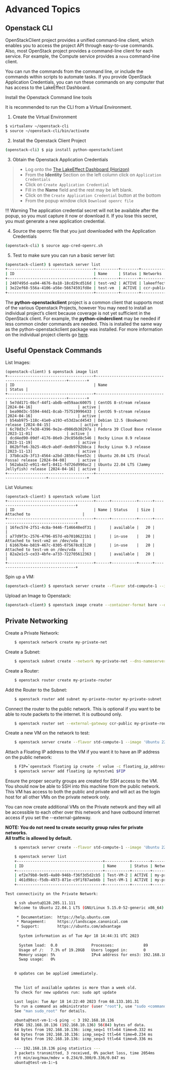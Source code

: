 # Advanced Topics



## Openstack CLI

OpenStackClient project provides a unified command-line client, which enables you to access the project API through easy-to-use commands. Also, most OpenStack project provides a command-line client for each service. For example, the Compute service provides a `nova` command-line client.

You can run the commands from the command line, or include the commands within scripts to automate tasks. If you provide OpenStack Application Credentials, you can run these commands on any computer that has access to the LakeEffect Dashboard.



Install the Openstack Command line tools

It is recommended to run the CLI from a Virtual Environment.

1. Create the Virtual Environment 

```bash
$ virtualenv ~/openstack-cli
$ source ~/openstack-cli/bin/activate
```

2. Install the Openstack Client Project

```bash
(openstack-cli) $ pip install python-openstackclient
```

3. Obtain the Openstack Application Credentials

> * Log onto the [The LakeEffect Dashboard (Horizon)](https://dashboard.cloud.ccr.buffalo.edu)
> * From the **Identity** Section on the left column click on `Application Credentials`
> * Click on `Create Application Credential`
> * Fill in the **Name** field and the rest may be left blank.
> * Click on the `Create Application Credential` button at the bottom
> * From the popup window click `Download openrc file`

!!! Warning
    The application credential secret will not be available after the popup, so you must capture it now or download it. If you lose this secret, you must generate a new application credential.

4. Source the openrc file that you just downloaded with the Application Credentials

```bash
(openstack-cli) $ source app-cred-openrc.sh
```

5. Test to make sure you can run a basic server list:

```bash
(openstack-client) $ openstack server list
+--------------------------------------+----------+--------+------------------------------------------------------+--------------------------+----------------+
| ID                                   | Name     | Status | Networks                                             | Image                    | Flavor         |
+--------------------------------------+----------+--------+------------------------------------------------------+--------------------------+----------------+
| 2407495d-ea94-4676-8a18-18cd29cd516d | test-vm2 | ACTIVE | lakeeffect-demo-network=128.205.11.65, 192.168.1.151 | N/A (booted from volume) | std-compute-1  |
| 3e22ef68-556a-4106-a56e-56674591fd8e | test-vm  | ACTIVE | ccr-public=128.205.11.52                             | N/A (booted from volume) | std-compute-1  |
+--------------------------------------+----------+--------+------------------------------------------------------+--------------------------+----------------+
```

The **python-openstackclient** project is a common client that supports most of the various Openstack Projects, however You may need to install an individual project’s client because coverage is not yet sufficient in the OpenStack client. For example, the **python-cinderclient** may be needed if less common cinder commands are needed. This is installed the same way as the python-openstackclient package was installed. For more information on the individual project clients go [here](https://docs.openstack.org/newton/user-guide/common/cli-install-openstack-command-line-clients.html).


## Useful Openstack Commands


List Images:

```
(openstack-client) $ openstack image list
+--------------------------------------+---------------------------------------------------------+--------+
| ID                                   | Name                                                    | Status |
+--------------------------------------+---------------------------------------------------------+--------+
| 5e7dd171-0bcf-44f1-abdb-ed59aac60075 | CentOS 8-stream release [2024-04-16]                    | active |
| bea90d3c-5594-44d1-8cab-757519996433 | CentOS 9-stream release [2024-04-16]                    | active |
| b54ab975-118c-41e0-a193-e53d2acd4543 | Debian 12.5 (Bookworm) release [2024-04-15]             | active |
| 6c78d3c7-fe38-4396-9e2e-d986db30297a | Fedora 39 Cloud Base release [2023-11-01]               | active |
| dcd4ed90-09df-4176-86e9-29c856d8c546 | Rocky Linux 8.9 release [2023-11-19]                    | active |
| 862bffe6-3b25-46c9-abdf-dedb9792bbca | Rocky Linux 9.3 release [2023-11-13]                    | active |
| 37b8ca2b-3f13-4564-a2bd-2850cf6ee52c | Ubuntu 20.04 LTS (Focal Fossa) release [2024-04-08]     | active |
| 562aba32-e911-4ef1-8411-fd726d990ac2 | Ubuntu 22.04 LTS (Jammy Jellyfish) release [2024-04-16] | active |
+--------------------------------------+------------------------------------------------+-----------------+
```

List Volumes:

```
(openstack-client) $ openstack volume list
+--------------------------------------+------+-----------+------+-----------------------------------+
| ID                                   | Name | Status    | Size | Attached to                       |
+--------------------------------------+------+-----------+------+-----------------------------------+
| 16fec574-2f51-4c8a-9446-f146648edf31 |      | available |   20 |                                   |
| a77d9f3c-2576-4796-857d-eb70106221b1 |      | in-use    |   20 | Attached to test-vm2 on /dev/vda  |
| 61667b4e-b819-467c-8305-075678c83120 |      | in-use    |   20 | Attached to test-vm on /dev/vda   |
| 82a2e1c5-ce33-4bfe-a733-722705612363 |      | available |   20 |                                   |
+--------------------------------------+------+-----------+------+-----------------------------------+
```

Spin up a VM:

```bash
(openstack-client) $ openstack server create --flavor std-compute-1 --image 'Ubuntu 22.04 LTS (Jammy Jellyfish) release [2024-04-16]'  --network ccr-public --key-name mykeypair --security-group My_Security-Group My_Test_VM
```

Upload an Image to Openstack:

```bash
(openstack-client) $ openstack image create --container-format bare --disk-format qcow2 --progress --public --file cirros-0.6.2-x86_64-disk.img 'CirrOS 0.6.2 (x86_64) [2023-05-30]'
```

## Private Networking

Create a Private Network:

```bash
    $ openstack network create my-private-net
```

Create a Subnet:

```bash
    $ openstack subnet create --network my-private-net --dns-nameserver 1.1.1.1 --gateway 192.168.10.1 --subnet-range 192.168.10.0/24 my-private-subnet
```

Create a Router:

```bash
    $ openstack router create my-private-router
```

Add the Router to the Subnet:

```bash
    $ openstack router add subnet my-private-router my-private-subnet
```

Connect the router to the public network. This is optional if you want to be able to route packets to the internet. It is outbound only.

```bash
    $ openstack router set --external-gateway ccr-public my-private-router
```

Create a new VM on the network to test:

```bash
    $ openstack server create --flavor std-compute-1 --image 'Ubuntu 22.04 LTS (Jammy Jellyfish) release [2024-04-16]' --nic net-id=my-private-net --key-name mykeypair --security-group mysecgroup --wait Test-VM-1
```

Attach a Floating IP address to the VM if you want it to have an IP address on the public network:

```bash
    $ FIP=`openstack floating ip create -f value -c floating_ip_address ccr-public`
    $ openstack server add floating ip mytestvm1 $FIP
```

Ensure the proper security groups are created for SSH access to the VM. You should now be able to SSH into this machine from the public network. This VM has access to both the public and private and will act as the login host for all other VMs on the private network only.

You can now create additional VMs on the Private network and they will all be accessible to each other over this network and have outbound Internet access if you set the --external-gateway.

**NOTE: You do not need to create security group rules for private networks.  
All traffic is allowed by default.**



```bash
    $ openstack server create --flavor std-compute-1 --image 'Ubuntu 22.04 LTS (Jammy Jellyfish) release [2024-04-16]' --nic net-id=my-private-net --key-name mykeypair --security-group mysecgroup --wait Test-VM-2
```


```bash
    $ openstack server list
    +--------------------------------------+-----------+--------+-----------------------------------------------+---------------------------------------------------------+---------------+
    | ID                                   | Name      | Status | Networks                                      | Image                                                   | Flavor        |
    +--------------------------------------+-----------+--------+-----------------------------------------------+---------------------------------------------------------+---------------+
    | ef2e79b8-9e95-4a80-946b-f36f3d5d2cb5 | Test-VM-2 | ACTIVE | my-private-net=192.168.10.136                 | Ubuntu 22.04 LTS (Jammy Jellyfish) release [2024-04-16] | std-compute-1 |
    | 461d98cc-f5db-4973-871e-c9f1f87aeb6b | Test-VM-1 | ACTIVE | my-private-net=128.205.11.111, 192.168.10.147 | Ubuntu 22.04 LTS (Jammy Jellyfish) release [2024-04-16] | std-compute-1 |
    +--------------------------------------+-----------+--------+-----------------------------------------------+---------------------------------------------------------+---------------+
```

```bash
Test connectivity on the Private Network:

    $ ssh ubuntu@128.205.11.111
    Welcome to Ubuntu 22.04.1 LTS (GNU/Linux 5.15.0-52-generic x86_64)
    
     * Documentation:  https://help.ubuntu.com
     * Management:     https://landscape.canonical.com
     * Support:        https://ubuntu.com/advantage
    
      System information as of Tue Apr 18 14:44:31 UTC 2023
    
      System load:  0.0               Processes:             89
      Usage of /:   7.3% of 19.20GB   Users logged in:       0
      Memory usage: 5%                IPv4 address for ens3: 192.168.10.147
      Swap usage:   0%
    
    
    0 updates can be applied immediately.
    
    
    The list of available updates is more than a week old.
    To check for new updates run: sudo apt update
    
    Last login: Tue Apr 18 14:22:40 2023 from 68.133.101.31
    To run a command as administrator (user "root"), use "sudo <command>".
    See "man sudo_root" for details.

    ubuntu@test-vm-1:~$ ping -c 3 192.168.10.136
    PING 192.168.10.136 (192.168.10.136) 56(84) bytes of data.
    64 bytes from 192.168.10.136: icmp_seq=1 ttl=64 time=0.332 ms
    64 bytes from 192.168.10.136: icmp_seq=2 ttl=64 time=0.234 ms
    64 bytes from 192.168.10.136: icmp_seq=3 ttl=64 time=0.336 ms
    
    --- 192.168.10.136 ping statistics ---
    3 packets transmitted, 3 received, 0% packet loss, time 2054ms
    rtt min/avg/max/mdev = 0.234/0.300/0.336/0.047 ms
    ubuntu@test-vm-1:~$ 
```
